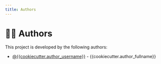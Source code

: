 ```yaml
---
title: Authors
---
```


# 🧙‍♂️ Authors

This project is developed by the following authors:

- [@{{cookiecutter.author_username}}](https://github.com/{{cookiecutter.author_username}}) - {{cookiecutter.author_fullname}}

